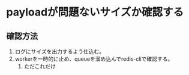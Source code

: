# payloadが問題ないサイズか確認する
## 確認方法
1. ログにサイズを出力するよう仕込む。
2. workerを一時的に止め、queueを溜め込んでredis-cliで確認する。
	1. ただこれだけ